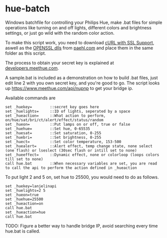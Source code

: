 hue-batch
=========

Windows batchfile for controlling your Philips Hue, make .bat files for simple operations like turning on and off lights,
different colors and brightness settings, or just go wild with the random color action.

To make this script work, you need to download <a href="http://www.paehl.com/open_source/?download=curl_737_0_ssl.zip">cURL with SSL Support</a>, aswell as the <a href="http://www.paehl.com/open_source/?download=libssl.zip">OPENSSL dlls</a> from <a href="http://www.paehl.com/open_source/?CURL_7.37.0">paehl.com</a> and place them in the same folder as this script.

The process to obtain your secret key is explained at <a href="http://developers.meethue.com/gettingstarted.html">developers.meethue.com</a>.

A sample.bat is included as a demonstration on how to build .bat files, just edit line 2 with you own
secret key, and you're good to go. The script looks up https://www.meethue.com/api/nupnp to get your bridge ip.


Available commands are

```batch
set _huekey=		::secret key goes here
set _huelights= 	::ID of lights, seperated by a space
set _hueaction=		::What action to perform, on/hue/sat/bri/ct/alert/effect/status/random
set _hueon=			::Put lamps on or off, true or false
set _huehue=		::Set hue, 0-65535
set _huesat=		::Set saturation, 0-255
set _huebri=		::Set brightness, 0-255
set _huect=     	::Set color temperature, 153-500
set _huealert=  	::Alert effect, temp change state, none select (one flash) or lseslect (30sec flash or intill set to none)
set _hueeffect=		::Dynamic effect, none or colorloop (loops colors till set to none)
call hue.bat    	::When necessary variables are set, you are read to call the api to perform the action defined in _hueaction
```


To put light 2 and 5 on, set hue to 25500, you would need to do as follows.
```batch
set _huekey=lanjelinapi
set _huelights=2 5
set _hueon=true
set _huehue=25500
set _hueaction=on
call hue.bat
set _hueaction=hue
call hue.bat
```

TODO:
Figure a better way to handle bridge IP, avoid searching every time hue.bat is called.
